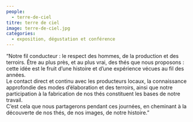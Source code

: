```yaml
---
people:
  - terre-de-ciel
titre: terre de ciel
image: terre-de-ciel.jpg
catégories:
  - exposition, dégustation et conférence
---
```

“Notre fil conducteur : le respect des hommes, de la production et des terroirs.
Être au plus près, et au plus vrai, des thés que nous proposons : cette idée est le fruit d’une histoire et d’une expérience vécues au fil des années.  
Le contact direct et continu avec les producteurs locaux, la connaissance approfondie des modes d’élaboration et des terroirs, ainsi que notre participation à la fabrication de nos thés constituent les bases de notre travail.  
C’est cela que nous partagerons pendant ces journées, en cheminant à la découverte de nos thés, de nos images, de notre histoire.”
